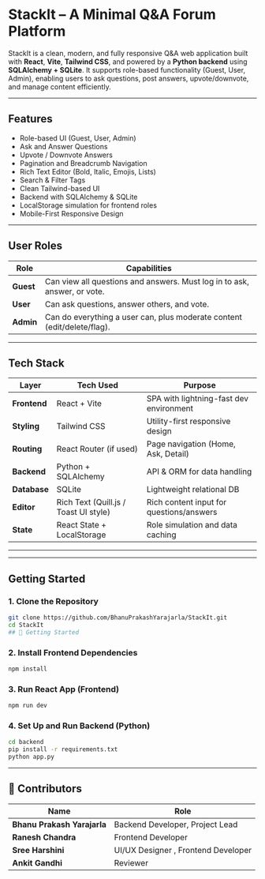#  StackIt – A Minimal Q&A Forum Platform

StackIt is a clean, modern, and fully responsive Q&A web application built with **React**, **Vite**, **Tailwind CSS**, and powered by a **Python backend** using **SQLAlchemy + SQLite**. It supports role-based functionality (Guest, User, Admin), enabling users to ask questions, post answers, upvote/downvote, and manage content efficiently.


---

## Features

- Role-based UI (Guest, User, Admin)
- Ask and Answer Questions
- Upvote / Downvote Answers
- Pagination and Breadcrumb Navigation
- Rich Text Editor (Bold, Italic, Emojis, Lists)
- Search & Filter Tags
- Clean Tailwind-based UI
- Backend with SQLAlchemy & SQLite
- LocalStorage simulation for frontend roles
- Mobile-First Responsive Design

---

##  User Roles

| Role     | Capabilities                                                                 |
|----------|-------------------------------------------------------------------------------|
| **Guest** | Can view all questions and answers. Must log in to ask, answer, or vote.     |
| **User**  | Can ask questions, answer others, and vote.                                  |
| **Admin** | Can do everything a user can, plus moderate content (edit/delete/flag).      |

---

##  Tech Stack

| Layer         | Tech Used                            | Purpose                                      |
|---------------|--------------------------------------|----------------------------------------------|
| **Frontend**  | React + Vite                         | SPA with lightning-fast dev environment      |
| **Styling**   | Tailwind CSS                         | Utility-first responsive design              |
| **Routing**   | React Router (if used)               | Page navigation (Home, Ask, Detail)          |
| **Backend**   | Python + SQLAlchemy                  | API & ORM for data handling                  |
| **Database**  | SQLite                               | Lightweight relational DB                    |
| **Editor**    | Rich Text (Quill.js / Toast UI style)| Rich content input for questions/answers     |
| **State**     | React State + LocalStorage           | Role simulation and data caching             |

---


---

##  Getting Started

### 1. Clone the Repository
```bash
git clone https://github.com/BhanuPrakashYarajarla/StackIt.git
cd StackIt
## 🚀 Getting Started
```
### 2. Install Frontend Dependencies
```bash
npm install
```
### 3. Run React App (Frontend)
```bash
npm run dev
```

### 4. Set Up and Run Backend (Python)
```bash
cd backend
pip install -r requirements.txt
python app.py
```
---

## 👥 Contributors

| Name                        | Role              
|-----------------------------|-------------------------------------|
| **Bhanu Prakash Yarajarla** | Backend Developer, Project Lead     |
| **Ranesh Chandra**          | Frontend Developer                  | 
| **Sree Harshini**           | UI/UX Designer , Frontend Developer |               |
| **Ankit Gandhi**            | Reviewer                            |



